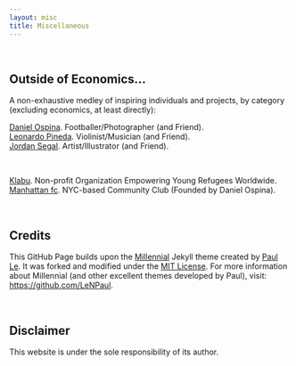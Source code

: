 ```yaml
---
layout: misc
title: Miscellaneous
---
```


<br>

## Outside of Economics...
A non-exhaustive medley of inspiring individuals and projects, by category (excluding economics, at least directly):

<a href="https://www.dannyospina.com/" target="_blank" rel="noopener noreferrer">Daniel Ospina</a>. Footballer/Photographer (and Friend).  
<a href="http://leonardopinedag.com/index.php" target="_blank" rel="noopener noreferrer">Leonardo Pineda</a>. Violinist/Musician (and Friend).  
<a href="https://www.jmsegal.com/" target="_blank" rel="noopener noreferrer">Jordan Segal</a>. Artist/Illustrator (and Friend).

<br>

<a href="https://klabu.org/" target="_blank" rel="noopener noreferrer">Klabu</a>. Non-profit Organization Empowering Young Refugees Worldwide.  
<a href="http://mnhttnfc.com/" target="_blank" rel="noopener noreferrer">Manhattan fc</a>. NYC-based Community Club (Founded by Daniel Ospina).  

<br> 

## Credits  
This GitHub Page builds upon the 
<a href="https://lenpaul.github.io/Millennial/" target="_blank" rel="noopener noreferrer">Millennial</a>
Jekyll theme created by 
<a href="https://www.lenpaul.com/" target="_blank" rel="noopener noreferrer">Paul Le</a>.
It was forked and modified under the 
<a href="http://choosealicense.com/licenses/mit/" target="_blank" rel="noopener noreferrer">MIT License</a>. 
For more information about Millennial (and other excellent themes developed by Paul), visit: 
<a href="https://github.com/LeNPaul" target="_blank" rel="noopener noreferrer">https://github.com/LeNPaul</a>.

<br>

## Disclaimer
This website is under the sole responsibility of its author.
